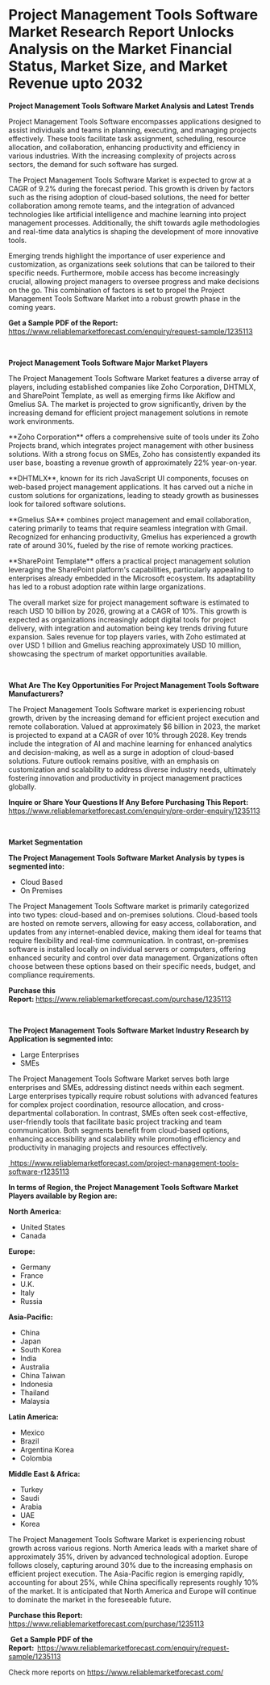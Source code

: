 <p><h1>Project Management Tools Software Market Research Report Unlocks Analysis on the Market Financial Status, Market Size, and Market Revenue upto 2032</h1></p><p><strong>Project Management Tools Software Market Analysis and Latest Trends</strong></p>
<p><p>Project Management Tools Software encompasses applications designed to assist individuals and teams in planning, executing, and managing projects effectively. These tools facilitate task assignment, scheduling, resource allocation, and collaboration, enhancing productivity and efficiency in various industries. With the increasing complexity of projects across sectors, the demand for such software has surged.</p><p>The Project Management Tools Software Market is expected to grow at a CAGR of 9.2% during the forecast period. This growth is driven by factors such as the rising adoption of cloud-based solutions, the need for better collaboration among remote teams, and the integration of advanced technologies like artificial intelligence and machine learning into project management processes. Additionally, the shift towards agile methodologies and real-time data analytics is shaping the development of more innovative tools.</p><p>Emerging trends highlight the importance of user experience and customization, as organizations seek solutions that can be tailored to their specific needs. Furthermore, mobile access has become increasingly crucial, allowing project managers to oversee progress and make decisions on the go. This combination of factors is set to propel the Project Management Tools Software Market into a robust growth phase in the coming years.</p></p>
<p><strong>Get a Sample PDF of the Report:&nbsp;</strong> <a href="https://www.reliablemarketforecast.com/enquiry/request-sample/1235113?utm_campaign=2452&utm_medium=2&utm_source=Github&utm_content=ia&utm_term=31032025&utm_id=project-management-tools-software">https://www.reliablemarketforecast.com/enquiry/request-sample/1235113</a></p>
<p>&nbsp;</p>
<p><strong>Project Management Tools Software Major Market Players</strong></p>
<p><p>The Project Management Tools Software Market features a diverse array of players, including established companies like Zoho Corporation, DHTMLX, and SharePoint Template, as well as emerging firms like Akiflow and Gmelius SA. The market is projected to grow significantly, driven by the increasing demand for efficient project management solutions in remote work environments.</p><p>**Zoho Corporation** offers a comprehensive suite of tools under its Zoho Projects brand, which integrates project management with other business solutions. With a strong focus on SMEs, Zoho has consistently expanded its user base, boasting a revenue growth of approximately 22% year-on-year.</p><p>**DHTMLX**, known for its rich JavaScript UI components, focuses on web-based project management applications. It has carved out a niche in custom solutions for organizations, leading to steady growth as businesses look for tailored software solutions.</p><p>**Gmelius SA** combines project management and email collaboration, catering primarily to teams that require seamless integration with Gmail. Recognized for enhancing productivity, Gmelius has experienced a growth rate of around 30%, fueled by the rise of remote working practices.</p><p>**SharePoint Template** offers a practical project management solution leveraging the SharePoint platform's capabilities, particularly appealing to enterprises already embedded in the Microsoft ecosystem. Its adaptability has led to a robust adoption rate within large organizations.</p><p>The overall market size for project management software is estimated to reach USD 10 billion by 2026, growing at a CAGR of 10%. This growth is expected as organizations increasingly adopt digital tools for project delivery, with integration and automation being key trends driving future expansion. Sales revenue for top players varies, with Zoho estimated at over USD 1 billion and Gmelius reaching approximately USD 10 million, showcasing the spectrum of market opportunities available.</p></p>
<p>&nbsp;</p>
<p><strong>What Are The Key Opportunities For Project Management Tools Software Manufacturers?</strong></p>
<p><p>The Project Management Tools Software market is experiencing robust growth, driven by the increasing demand for efficient project execution and remote collaboration. Valued at approximately $6 billion in 2023, the market is projected to expand at a CAGR of over 10% through 2028. Key trends include the integration of AI and machine learning for enhanced analytics and decision-making, as well as a surge in adoption of cloud-based solutions. Future outlook remains positive, with an emphasis on customization and scalability to address diverse industry needs, ultimately fostering innovation and productivity in project management practices globally.</p></p>
<p><strong>Inquire or Share Your Questions If Any Before Purchasing This Report:</strong> <a href="https://www.reliablemarketforecast.com/enquiry/pre-order-enquiry/1235113?utm_campaign=2452&utm_medium=2&utm_source=Github&utm_content=ia&utm_term=31032025&utm_id=project-management-tools-software">https://www.reliablemarketforecast.com/enquiry/pre-order-enquiry/1235113</a></p>
<p>&nbsp;</p>
<p><strong>Market Segmentation</strong></p>
<p><strong>The Project Management Tools Software Market Analysis by types is segmented into:</strong></p>
<p><ul><li>Cloud Based</li><li>On Premises</li></ul></p>
<p><p>The Project Management Tools Software market is primarily categorized into two types: cloud-based and on-premises solutions. Cloud-based tools are hosted on remote servers, allowing for easy access, collaboration, and updates from any internet-enabled device, making them ideal for teams that require flexibility and real-time communication. In contrast, on-premises software is installed locally on individual servers or computers, offering enhanced security and control over data management. Organizations often choose between these options based on their specific needs, budget, and compliance requirements.</p></p>
<p><strong>Purchase this Report:&nbsp;</strong><a href="https://www.reliablemarketforecast.com/purchase/1235113?utm_campaign=2452&utm_medium=2&utm_source=Github&utm_content=ia&utm_term=31032025&utm_id=project-management-tools-software">https://www.reliablemarketforecast.com/purchase/1235113</a></p>
<p>&nbsp;</p>
<p><strong>The Project Management Tools Software Market Industry Research by Application is segmented into:</strong></p>
<p><ul><li>Large Enterprises</li><li>SMEs</li></ul></p>
<p><p>The Project Management Tools Software Market serves both large enterprises and SMEs, addressing distinct needs within each segment. Large enterprises typically require robust solutions with advanced features for complex project coordination, resource allocation, and cross-departmental collaboration. In contrast, SMEs often seek cost-effective, user-friendly tools that facilitate basic project tracking and team communication. Both segments benefit from cloud-based options, enhancing accessibility and scalability while promoting efficiency and productivity in managing projects and resources effectively.</p></p>
<p><a href="https://www.reliablemarketforecast.com/project-management-tools-software-r1235113?utm_campaign=2452&utm_medium=2&utm_source=Github&utm_content=ia&utm_term=31032025&utm_id=project-management-tools-software">&nbsp;https://www.reliablemarketforecast.com/project-management-tools-software-r1235113</a></p>
<p><strong>In terms of Region, the Project Management Tools Software Market Players available by Region are:</strong></p>
<p>
    <p> <strong> North America: </strong>
        <ul>
            <li>United States</li>
            <li>Canada</li>
        </ul>
        </p> 
    <p> <strong> Europe: </strong>
        <ul>
            <li>Germany</li>
            <li>France</li>
            <li>U.K.</li>
            <li>Italy</li>
            <li>Russia</li>
        </ul>
        </p> 
    <p> <strong> Asia-Pacific: </strong>
        <ul>
            <li>China</li>
            <li>Japan</li>
            <li>South Korea</li>
            <li>India</li>
            <li>Australia</li>
            <li>China Taiwan</li>
            <li>Indonesia</li>
            <li>Thailand</li>
            <li>Malaysia</li>
        </ul>
        </p> 
    <p> <strong> Latin America: </strong>
        <ul>
            <li>Mexico</li>
            <li>Brazil</li>
            <li>Argentina Korea</li>
            <li>Colombia</li>
        </ul>
        </p> 
    <p> <strong> Middle East & Africa: </strong>
        <ul>
            <li>Turkey</li>
            <li>Saudi</li>
            <li>Arabia</li>
            <li>UAE</li>
            <li>Korea</li>
        </ul>
    </p>
    </p>
<p><p>The Project Management Tools Software Market is experiencing robust growth across various regions. North America leads with a market share of approximately 35%, driven by advanced technological adoption. Europe follows closely, capturing around 30% due to the increasing emphasis on efficient project execution. The Asia-Pacific region is emerging rapidly, accounting for about 25%, while China specifically represents roughly 10% of the market. It is anticipated that North America and Europe will continue to dominate the market in the foreseeable future.</p></p>
<p><strong>Purchase this Report: </strong><a href="https://www.reliablemarketforecast.com/purchase/1235113?utm_campaign=2452&utm_medium=2&utm_source=Github&utm_content=ia&utm_term=31032025&utm_id=project-management-tools-software">https://www.reliablemarketforecast.com/purchase/1235113</a></p>
<p>&nbsp;<strong>Get a Sample PDF of the Report:&nbsp;&nbsp;</strong><a href="https://www.reliablemarketforecast.com/enquiry/request-sample/1235113?utm_campaign=2452&utm_medium=2&utm_source=Github&utm_content=ia&utm_term=31032025&utm_id=project-management-tools-software">https://www.reliablemarketforecast.com/enquiry/request-sample/1235113</a></p>
<p><strong></strong></p>
<p>Check more reports on <a href="https://www.reliablemarketforecast.com/?utm_campaign=2452&utm_medium=2&utm_source=Github&utm_content=ia&utm_term=31032025&utm_id=project-management-tools-software">https://www.reliablemarketforecast.com/</a></p>